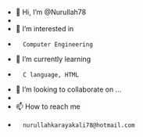 - 👋 Hi, I’m @Nurullah78
- 
- 👀 I’m interested in
-       Computer Engineering
- 🌱 I’m currently learning
-       C language, HTML
- 💞️ I’m looking to collaborate on ...
- 
- 📫 How to reach me
-       nurullahkarayakali78@hotmail.com

<!---
Nurullah78/Nurullah78 is a ✨ special ✨ repository because its `README.md` (this file) appears on your GitHub profile.
You can click the Preview link to take a look at your changes.
--->
